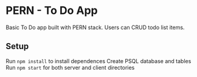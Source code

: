# PERN - To Do App
Basic To Do app built with PERN stack. Users can CRUD todo list items.

## Setup
Run `npm install` to install dependences
Create PSQL database and tables
Run `npm start` for both server and client directories
